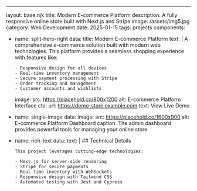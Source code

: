 ---
layout: base.njk
title: Modern E-commerce Platform
description: A fully responsive online store built with Next.js and Stripe
image: /assets/img5.jpg
category: Web Development
date: 2025-01-15
tags: projects
components:
  - name: split-hero-right
    data:
      title: Modern E-commerce Platform
      text: |
        A comprehensive e-commerce solution built with modern web technologies. This platform provides a seamless shopping experience with features like:

        - Responsive design for all devices
        - Real-time inventory management
        - Secure payment processing with Stripe
        - Order tracking and management
        - Customer accounts and wishlists
      image:
        src: https://placehold.co/800x1200
        alt: E-commerce Platform Interface
      cta:
        url: https://demo-store.example.com
        text: View Live Demo
  
  - name: single-image
    data:
      image:
        src: https://placehold.co/1600x900
        alt: E-commerce Platform Dashboard
      caption: The admin dashboard provides powerful tools for managing your online store
  
  - name: rich-text
    data:
      text: |
        ## Technical Details
        
        This project leverages cutting-edge technologies:
        
        - Next.js for server-side rendering
        - Stripe for secure payments
        - Real-time inventory with WebSockets
        - Responsive design with Tailwind CSS
        - Automated testing with Jest and Cypress